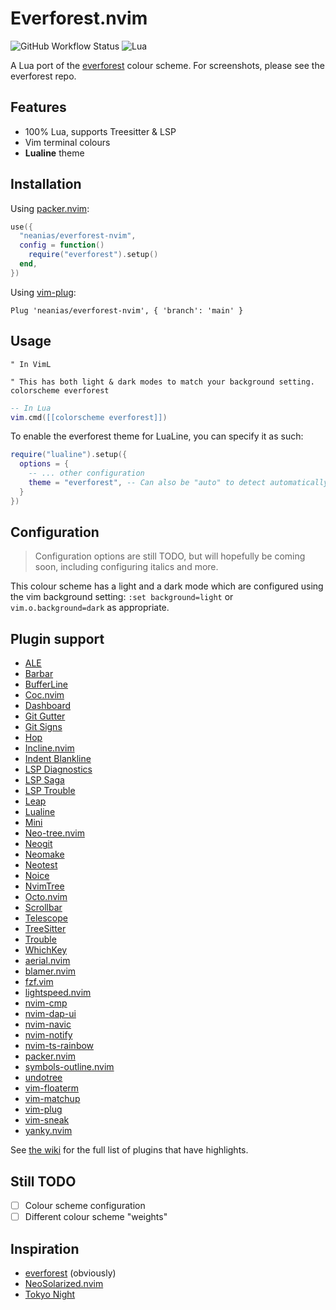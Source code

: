 # Everforest.nvim

![GitHub Workflow Status](https://img.shields.io/github/workflow/status/neanias/everforest-nvim/default?style=for-the-badge)
![Lua](https://img.shields.io/badge/Made%20with%20Lua-blueviolet.svg?style=for-the-badge&logo=lua)

A Lua port of the [everforest](https://github.com/sainnhe/everforest) colour scheme. For
screenshots, please see the everforest repo.

## Features

- 100% Lua, supports Treesitter & LSP
- Vim terminal colours
- **Lualine** theme

## Installation

Using [packer.nvim](https://github.com/wbthomason/packer.nvim):

```lua
use({
  "neanias/everforest-nvim",
  config = function()
    require("everforest").setup()
  end,
})
```

Using [vim-plug](https://github.com/junegunn/vim-plug):

```viml
Plug 'neanias/everforest-nvim', { 'branch': 'main' }
```

## Usage

```viml
" In VimL

" This has both light & dark modes to match your background setting.
colorscheme everforest
```

```lua
-- In Lua
vim.cmd([[colorscheme everforest]])
```

To enable the everforest theme for LuaLine, you can specify it as such:

```lua
require("lualine").setup({
  options = {
    -- ... other configuration
    theme = "everforest", -- Can also be "auto" to detect automatically.
  }
})
```

## Configuration

> Configuration options are still TODO, but will hopefully be coming soon, including configuring
> italics and more.

This colour scheme has a light and a dark mode which are configured using the vim background
setting: `:set background=light` or `vim.o.background=dark` as appropriate.

## Plugin support

- [ALE](https://github.com/dense-analysis/ale)
- [Barbar](https://github.com/romgrk/barbar.nvim)
- [BufferLine](https://github.com/akinsho/nvim-bufferline.lua)
- [Coc.nvim](https://github.com/neoclide/coc.nvim)
- [Dashboard](https://github.com/glepnir/dashboard-nvim)
- [Git Gutter](https://github.com/airblade/vim-gitgutter)
- [Git Signs](https://github.com/lewis6991/gitsigns.nvim)
- [Hop](https://github.com/phaazon/hop.nvim)
- [Incline.nvim](https://github.com/b0o/incline.nvim)
- [Indent Blankline](https://github.com/lukas-reineke/indent-blankline.nvim)
- [LSP Diagnostics](https://neovim.io/doc/user/lsp.html)
- [LSP Saga](https://github.com/glepnir/lspsaga.nvim)
- [LSP Trouble](https://github.com/folke/lsp-trouble.nvim)
- [Leap](https://github.com/ggandor/leap.nvim)
- [Lualine](https://github.com/hoob3rt/lualine.nvim)
- [Mini](https://github.com/echasnovski/mini.nvim)
- [Neo-tree.nvim](https://github.com/nvim-neo-tree/neo-tree.nvim)
- [Neogit](https://github.com/TimUntersberger/neogit)
- [Neomake](https://github.com/neomake/neomake)
- [Neotest](https://github.com/nvim-neotest/neotest)
- [Noice](https://github.com/folke/noice.nvim)
- [NvimTree](https://github.com/nvim-tree/nvim-tree.lua)
- [Octo.nvim](https://github.com/pwntester/octo.nvim)
- [Scrollbar](https://github.com/petertriho/nvim-scrollbar)
- [Telescope](https://github.com/nvim-telescope/telescope.nvim)
- [TreeSitter](https://github.com/nvim-treesitter/nvim-treesitter)
- [Trouble](https://github.com/folke/trouble.nvim)
- [WhichKey](https://github.com/folke/which-key.nvim)
- [aerial.nvim](https://github.com/stevearc/aerial.nvim)
- [blamer.nvim](https://github.com/APZelos/blamer.nvim)
- [fzf.vim](https://github.com/junegunn/fzf.vim)
- [lightspeed.nvim](https://github.com/ggandor/lightspeed.nvim)
- [nvim-cmp](https://github.com/hrsh7th/nvim-cmp)
- [nvim-dap-ui](https://github.com/rcarriga/nvim-dap-ui)
- [nvim-navic](https://github.com/SmiteshP/nvim-navic)
- [nvim-notify](https://github.com/rcarriga/nvim-notify)
- [nvim-ts-rainbow](https://github.com/p00f/nvim-ts-rainbow)
- [packer.nvim](https://github.com/wbthomason/packer.nvim)
- [symbols-outline.nvim](https://github.com/simrat39/symbols-outline.nvim)
- [undotree](https://github.com/mbbill/undotree)
- [vim-floaterm](https://github.com/voldikss/vim-floaterm)
- [vim-matchup](https://github.com/andymass/vim-matchup)
- [vim-plug](https://github.com/junegunn/vim-plug)
- [vim-sneak](https://github.com/justinmk/vim-sneak) 
- [yanky.nvim](https://github.com/gbprod/yanky.nvim)

See [the wiki](https://github.com/neanias/everforest-nvim/wiki) for the full list of plugins that
have highlights.

## Still TODO

- [ ] Colour scheme configuration
- [ ] Different colour scheme "weights"

## Inspiration

- [everforest](https://github.com/sainnhe/everforest) (obviously)
- [NeoSolarized.nvim](https://github.com/Tsuzat/NeoSolarized.nvim)
- [Tokyo Night](https://github.com/folke/tokyonight.nvim)
